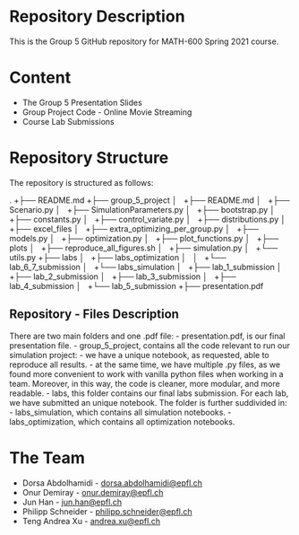 # Repository Description

This is the Group 5 GitHub repository for MATH-600 Spring 2021 course.

# Content

- The Group 5 Presentation Slides
- Group Project Code - Online Movie Streaming
- Course Lab Submissions

# Repository Structure

The repository is structured as follows:

.
+├── README.md
+├── group_5_project
│   +├── README.md
│   +├── Scenario.py
│   +├── SimulationParameters.py
│   +├── bootstrap.py
│   +├── constants.py
│   +├── control_variate.py
│   +├── distributions.py
│   +├── excel_files
│   +├── extra_optimizing_per_group.py
│   +├── models.py
│   +├── optimization.py
│   +├── plot_functions.py
│   +├── plots
│   +├── reproduce_all_figures.sh
│   +├── simulation.py
│   +└── utils.py
+├── labs
│   +├── labs_optimization
│   │   +└── lab_6_7_submission
│   +└── labs_simulation
│       +├── lab_1_submission
│       +├── lab_2_submission
│       +├── lab_3_submission
│       +├── lab_4_submission
│       +└── lab_5_submission
+├── presentation.pdf


## Repository - Files Description

There are two main folders and one .pdf file:
	- presentation.pdf, is our final presentation file.
	- group_5_project, contains all the code relevant to run our simulation project:
		- we have a unique notebook, as requested, able to reproduce all results.
		- at the same time, we have multiple .py files, as we found more convenient to work with vanilla python files when working in a team. Moreover, in this way, the code is cleaner, more modular, and more readable.
	- labs, this folder contains our final labs submission. For each lab, we have submitted an unique notebook. The folder is further suddivided in:
		- labs_simulation, which contains all simulation notebooks.
		- labs_optimization, which contains all optimization notebooks.


# The Team

- Dorsa Abdolhamidi - dorsa.abdolhamidi@epfl.ch
- Onur Demiray - onur.demiray@epfl.ch
- Jun Han - jun.han@epfl.ch
- Philipp Schneider - philipp.schneider@epfl.ch
- Teng Andrea Xu - andrea.xu@epfl.ch
